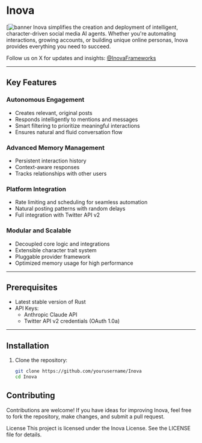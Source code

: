 # Inova
[![banner](https://i.postimg.cc/SRtXQnrK/Untitled-design-3.png)
Inova simplifies the creation and deployment of intelligent, character-driven social media AI agents. Whether you're automating interactions, growing accounts, or building unique online personas, Inova provides everything you need to succeed.

Follow us on X for updates and insights: [@InovaFrameworks](https://x.com/InovaFrameWorks)

---
## Key Features
### Autonomous Engagement
- Creates relevant, original posts
- Responds intelligently to mentions and messages
- Smart filtering to prioritize meaningful interactions
- Ensures natural and fluid conversation flow
### Advanced Memory Management
- Persistent interaction history
- Context-aware responses
- Tracks relationships with other users
### Platform Integration
- Rate limiting and scheduling for seamless automation
- Natural posting patterns with random delays
- Full integration with Twitter API v2
### Modular and Scalable
- Decoupled core logic and integrations
- Extensible character trait system
- Pluggable provider framework
- Optimized memory usage for high performance
---
## Prerequisites
- Latest stable version of Rust
- API Keys:
  - Anthropic Claude API
  - Twitter API v2 credentials (OAuth 1.0a)
---
## Installation
1. Clone the repository:
   ```bash
   git clone https://github.com/yourusername/Inova
   cd Inova
## Contributing
Contributions are welcome! If you have ideas for improving Inova, feel free to fork the repository, make changes, and submit a pull request.

License
This project is licensed under the Inova License. See the LICENSE file for details.
